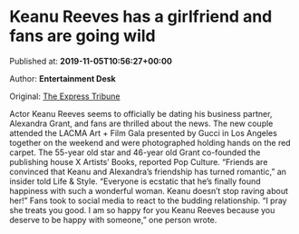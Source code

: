 
# Keanu Reeves has a girlfriend and fans are going wild

Published at: **2019-11-05T10:56:27+00:00**

Author: **Entertainment Desk**

Original: [The Express Tribune](https://tribune.com.pk/story/2094052/4-keanu-reeves-girlfriend-fans-going-wild/)

Actor Keanu Reeves seems to officially be dating his business partner, Alexandra Grant, and fans are thrilled about the news.
The new couple attended the LACMA Art + Film Gala presented by Gucci in Los Angeles together on the weekend and were photographed holding hands on the red carpet. The 55-year old star and 46-year old Grant co-founded the publishing house X Artists’ Books, reported Pop Culture.
“Friends are convinced that Keanu and Alexandra’s friendship has turned romantic,” an insider told Life & Style. “Everyone is ecstatic that he’s finally found happiness with such a wonderful woman. Keanu doesn’t stop raving about her!”
Fans took to social media to react to the budding relationship. “I pray she treats you good. I am so happy for you Keanu Reeves because you deserve to be happy with someone,” one person wrote.

